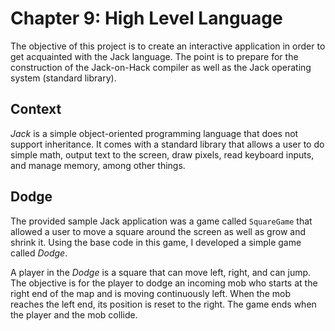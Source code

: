 # Chapter 9: High Level Language

The objective of this project is to create an interactive application in order to get acquainted with the Jack language. The point is to prepare for the construction of the Jack-on-Hack compiler as well as the Jack operating system (standard library).

## Context

_Jack_ is a simple object-oriented programming language that does not support inheritance. It comes with a standard library that allows a user to do simple math, output text to the screen, draw pixels, read keyboard inputs, and manage memory, among other things.

## Dodge

The provided sample Jack application was a game called `SquareGame` that allowed a user to move a square around the screen as well as grow and shrink it. Using the base code in this game, I developed a simple game called _Dodge_.

A player in the _Dodge_ is a square that can move left, right, and can jump. The objective is for the player to dodge an incoming mob who starts at the right end of the map and is moving continuously left. When the mob reaches the left end, its position is reset to the right. The game ends when the player and the mob collide.
